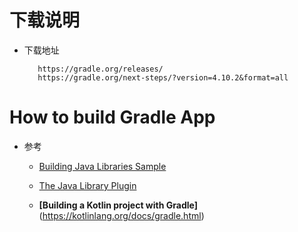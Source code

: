 # 下载说明
   * 下载地址
     ```
        https://gradle.org/releases/
        https://gradle.org/next-steps/?version=4.10.2&format=all
     ```
# How to build Gradle App
   * 参考
      + [Building Java Libraries Sample](https://docs.gradle.org/current/samples/sample_building_java_libraries.html)<br>
      + [The Java Library Plugin](https://docs.gradle.org/current/userguide/java_library_plugin.html)<br>
      
      + **[Building a Kotlin project with Gradle]**(https://kotlinlang.org/docs/gradle.html)<br>
